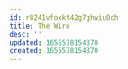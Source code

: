 ```yaml
---
id: r8241vfoxkt42g7ghwiu0ch
title: The Wire
desc: ''
updated: 1655578154370
created: 1655578154370
---
```


